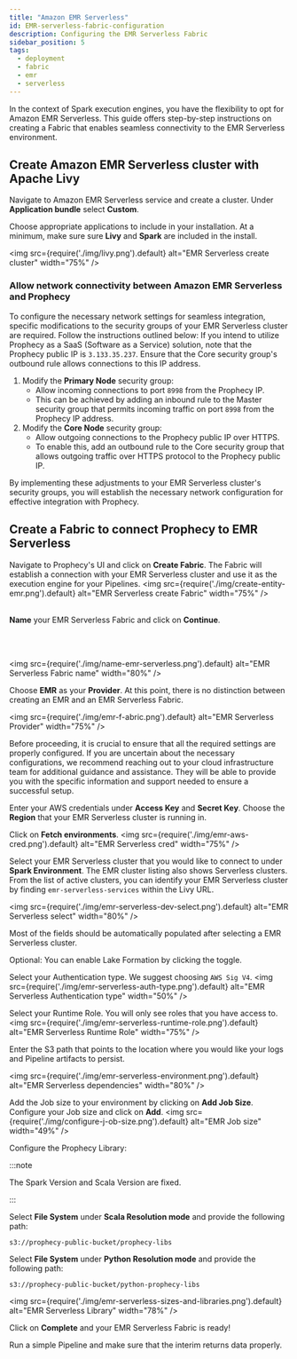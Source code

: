 ```yaml
---
title: "Amazon EMR Serverless"
id: EMR-serverless-fabric-configuration
description: Configuring the EMR Serverless Fabric
sidebar_position: 5
tags:
  - deployment
  - fabric
  - emr
  - serverless
---
```


In the context of Spark execution engines, you have the flexibility to opt for Amazon EMR Serverless. This guide offers step-by-step instructions on creating a Fabric that enables seamless connectivity to the EMR Serverless environment.

## Create Amazon EMR Serverless cluster with Apache Livy

Navigate to Amazon EMR Serverless service and create a cluster. Under **Application bundle** select **Custom**.

Choose appropriate applications to include in your installation. At a minimum, make sure sure **Livy** and **Spark** are included in the install.

<img src={require('./img/livy.png').default} alt="EMR Serverless create cluster" width="75%" />

### Allow network connectivity between Amazon EMR Serverless and Prophecy

To configure the necessary network settings for seamless integration, specific modifications to the security groups of your EMR Serverless cluster are required. Follow the instructions outlined below:
If you intend to utilize Prophecy as a SaaS (Software as a Service) solution, note that the Prophecy public IP is `3.133.35.237`. Ensure that the Core security group's outbound rule allows connections to this IP address.

1. Modify the **Primary Node** security group:
   - Allow incoming connections to port `8998` from the Prophecy IP.
   - This can be achieved by adding an inbound rule to the Master security group that permits incoming traffic on port `8998` from the Prophecy IP address.
2. Modify the **Core Node** security group:
   - Allow outgoing connections to the Prophecy public IP over HTTPS.
   - To enable this, add an outbound rule to the Core security group that allows outgoing traffic over HTTPS protocol to the Prophecy public IP.

By implementing these adjustments to your EMR Serverless cluster's security groups, you will establish the necessary network configuration for effective integration with Prophecy.

## Create a Fabric to connect Prophecy to EMR Serverless

Navigate to Prophecy's UI and click on **Create Fabric**. The Fabric will establish a connection with your EMR Serverless cluster and use it as the execution engine for your Pipelines.
<img src={require('./img/create-entity-emr.png').default} alt="EMR Serverless create Fabric" width="75%" />
<br/>
<br/>

**Name** your EMR Serverless Fabric and click on **Continue**.

<br/>
<br/>

<img src={require('./img/name-emr-serverless.png').default} alt="EMR Serverless Fabric name" width="80%" />

Choose **EMR** as your **Provider**. At this point, there is no distinction between creating an EMR and an EMR Serverless Fabric.

<img src={require('./img/emr-f-abric.png').default} alt="EMR Serverless Provider" width="75%" />

Before proceeding, it is crucial to ensure that all the required settings are properly configured. If you are uncertain about the necessary configurations, we recommend reaching out to your cloud infrastructure team for additional guidance and assistance. They will be able to provide you with the specific information and support needed to ensure a successful setup.

Enter your AWS credentials under **Access Key** and **Secret Key**. Choose the **Region** that your EMR Serverless cluster is running in.

Click on **Fetch environments**.
<img src={require('./img/emr-aws-cred.png').default} alt="EMR Serverless cred" width="75%" />

Select your EMR Serverless cluster that you would like to connect to under **Spark Environment**. The EMR cluster listing also shows Serverless clusters. From the list of active clusters, you can identify your EMR Serverless cluster by finding `emr-serverless-services` within the Livy URL.

<img src={require('./img/emr-serverless-dev-select.png').default} alt="EMR Serverless select" width="80%" />

Most of the fields should be automatically populated after selecting a EMR Serverless cluster.

Optional: You can enable Lake Formation by clicking the toggle.

Select your Authentication type. We suggest choosing `AWS Sig V4`.
<img src={require('./img/emr-serverless-auth-type.png').default} alt="EMR Serverless Authentication type" width="50%" />

Select your Runtime Role. You will only see roles that you have access to.
<img src={require('./img/emr-serverless-runtime-role.png').default} alt="EMR Serverless Runtime Role" width="75%" />

Enter the S3 path that points to the location where you would like your logs and Pipeline artifacts to persist.

<img src={require('./img/emr-serverless-environment.png').default} alt="EMR Serverless dependencies" width="80%" />

Add the Job size to your environment by clicking on **Add Job Size**. Configure your Job size and click on **Add**.
<img src={require('./img/configure-j-ob-size.png').default} alt="EMR Job size" width="49%" />

Configure the Prophecy Library:

:::note

The Spark Version and Scala Version are fixed.

:::

Select **File System** under **Scala Resolution mode** and provide the following path:

`s3://prophecy-public-bucket/prophecy-libs`

Select **File System** under **Python Resolution mode** and provide the following path:

`s3://prophecy-public-bucket/python-prophecy-libs`

<img src={require('./img/emr-serverless-sizes-and-libraries.png').default} alt="EMR Serverless Library" width="78%" />

Click on **Complete** and your EMR Serverless Fabric is ready!

Run a simple Pipeline and make sure that the interim returns data properly.

